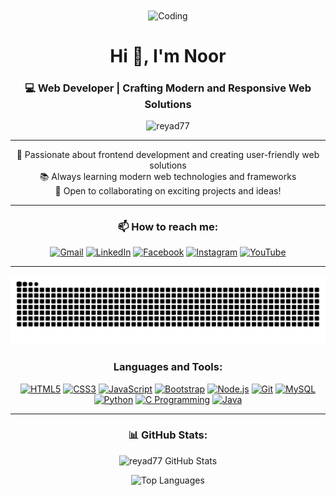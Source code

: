 <div align="center">
<img align="center" alt="Coding" width="400" src="https://mir-s3-cdn-cf.behance.net/project_modules/max_1200/eb0f2c114445403.603bc566bd64d.gif">
</div>
<h1 align="center">Hi 👋, I'm Noor</h1>

<h3 align="center">💻 Web Developer | Crafting Modern and Responsive Web Solutions</h3>
<p align="center">
  <img src="https://komarev.com/ghpvc/?username=reyad77&label=Profile%20views&color=0e75b6&style=flat" alt="reyad77" />
</p>

---

<p align="center">
  🌟 Passionate about frontend development and creating user-friendly web solutions <br>
  📚 Always learning modern web technologies and frameworks <br>
  🚀 Open to collaborating on exciting projects and ideas!
</p>



---

<h3 align="center">📫 How to reach me:</h3>
<p align="center">
  <a href="mailto:latif.tajnoor@gmail.com"><img src="https://img.icons8.com/color/48/000000/gmail--v1.png" alt="Gmail" /></a>
  <a href="https://linkedin.com/in/latif-taj-noor-5b95b9129" target="blank"><img src="https://img.icons8.com/color/48/000000/linkedin.png" alt="LinkedIn" /></a>
  <a href="https://fb.com/taz2807" target="blank"><img src="https://img.icons8.com/color/48/000000/facebook-new.png" alt="Facebook" /></a>
  <a href="https://instagram.com/lateef_taz_noor" target="blank"><img src="https://img.icons8.com/fluency/48/000000/instagram-new.png" alt="Instagram" /></a>
  <a href="https://www.youtube.com/c/taizhou university global 台院国际" target="blank"><img src="https://img.icons8.com/color/48/000000/youtube-play.png" alt="YouTube" /></a>
</p>

---


<div align="center">
<picture>
    <source media="(prefers-color-scheme: dark)" srcset="https://raw.githubusercontent.com/Reyad77/Reyad77/output/github-snake-dark.svg" />
    <source media="(prefers-color-scheme: light)" srcset="https://raw.githubusercontent.com/Reyad77/Reyad77/output/github-snake.svg" />
    <img alt="github-snake" src="https://raw.githubusercontent.com/Reyad77/Reyad77/output/github-snake.svg" />
</picture>
</div>

<h3 align="center">Languages and Tools:</h3>
<p align="center">
  <a href="https://developer.mozilla.org/en-US/docs/Web/HTML" target="_blank"><img src="https://img.icons8.com/color/48/000000/html-5.png" alt="HTML5" /></a>
  <a href="https://developer.mozilla.org/en-US/docs/Web/CSS" target="_blank"><img src="https://img.icons8.com/color/48/000000/css3.png" alt="CSS3" /></a>
  <a href="https://developer.mozilla.org/en-US/docs/Web/JavaScript" target="_blank"><img src="https://img.icons8.com/color/48/000000/javascript--v1.png" alt="JavaScript" /></a>
  <a href="https://getbootstrap.com/" target="_blank"><img src="https://img.icons8.com/color/48/000000/bootstrap.png" alt="Bootstrap" /></a>
  <a href="https://nodejs.org/" target="_blank"><img src="https://img.icons8.com/color/48/000000/nodejs.png" alt="Node.js" /></a>
  <a href="https://git-scm.com/" target="_blank"><img src="https://img.icons8.com/color/48/000000/git.png" alt="Git" /></a>
  <a href="https://www.mysql.com/" target="_blank"><img src="https://img.icons8.com/color/48/000000/mysql-logo.png" alt="MySQL" /></a>
  <a href="https://www.python.org/" target="_blank"><img src="https://img.icons8.com/color/48/000000/python--v1.png" alt="Python" /></a>
  <a href="https://www.cprogramming.com/" target="_blank"><img src="https://img.icons8.com/color/48/000000/c-programming.png" alt="C Programming" /></a>
  <a href="https://www.java.com/" target="_blank"><img src="https://img.icons8.com/color/48/000000/java-coffee-cup-logo--v1.png" alt="Java" /></a>
</p>

---

<h3 align="center">📊 GitHub Stats:</h3>
<p align="center">
  <img src="https://github-readme-stats.vercel.app/api?username=reyad77&show_icons=true&theme=radical" alt="reyad77 GitHub Stats" />
</p>
<p align="center">
  <img src="https://github-readme-stats.vercel.app/api/top-langs/?username=reyad77&layout=compact&theme=radical" alt="Top Languages" />
</p>

